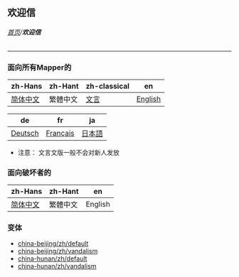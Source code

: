 ## 欢迎信

###### [首页](../../README.md)/**欢迎信**

----------

### 面向所有Mapper的

| zh-Hans | zh-Hant | zh-classical | en |
| ---- | ---- | ---- | ---- |
| [简体中文](/default/zh-Hans.md) | 繁體中文 | [文言](/default/zh-classical.md) | [English](/default/en.md) |

| de | fr | ja |
| ---- | ---- | ---- |
| [Deutsch](/default/de.md) | [Français](/default/fr.md) | [日本語](/default/ja.md) |

* 注意： 文言文版一般不会对新人发放

### 面向破坏者的

| zh-Hans | zh-Hant | en |
| ---- | ---- | ---- |
| [简体中文](/vandalism/zh-Hans.md) | 繁體中文 | English |

### 变体

* [china-beijing/zh/default](https://github.com/osmbe/osm-welcome-tool/blob/2.x/templates/messages/china-beijing/zh/default.md)
* [china-beijing/zh/vandalism](https://github.com/osmbe/osm-welcome-tool/blob/2.x/templates/messages/china-beijing/zh/vandalism.md)
* [china-hunan/zh/default](https://github.com/osmbe/osm-welcome-tool/blob/2.x/templates/messages/china-hunan/zh/default.md)
* [china-hunan/zh/vandalism](https://github.com/osmbe/osm-welcome-tool/blob/2.x/templates/messages/china-hunan/zh/vandalism.md)

